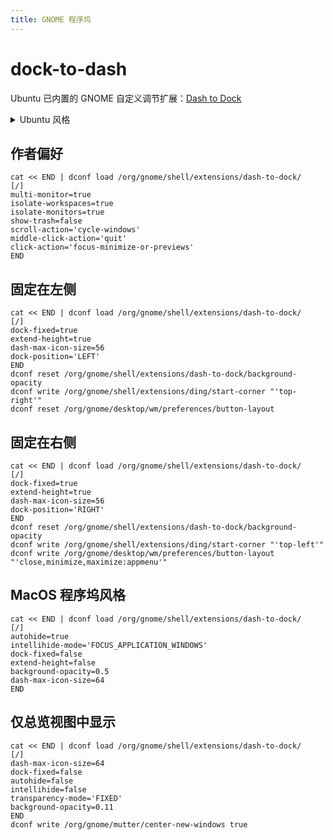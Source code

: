 ```yaml
---
title: GNOME 程序坞
---
```


# dock-to-dash

Ubuntu 已内置的 GNOME 自定义调节扩展：[Dash to Dock](https://extensions.gnome.org/extension/307/dash-to-dock/)

 <details className="let-details-to-gray">
  <summary>Ubuntu 风格</summary>

```shell
cat << END | dconf load /org/gnome/shell/extensions/dash-to-dock/
[/]
dock-position='LEFT'
dock-fixed=true
intellihide-mode='MAXIMIZED_WINDOWS'
intellihide=true
icon-size-fixed=true
custom-theme-shrink=true
running-indicator-style='DOTS'
extend-height=true
scroll-action='switch-workspace'
click-action='focus-or-previews'
shift-click-action='launch'
middle-click-action='launch'
shift-middle-click-action='minimize'
END
```

</details>

## 作者偏好

```shell
cat << END | dconf load /org/gnome/shell/extensions/dash-to-dock/
[/]
multi-monitor=true
isolate-workspaces=true
isolate-monitors=true
show-trash=false
scroll-action='cycle-windows'
middle-click-action='quit'
click-action='focus-minimize-or-previews'
END
```

## 固定在左侧

```shell
cat << END | dconf load /org/gnome/shell/extensions/dash-to-dock/
[/]
dock-fixed=true
extend-height=true
dash-max-icon-size=56
dock-position='LEFT'
END
dconf reset /org/gnome/shell/extensions/dash-to-dock/background-opacity
dconf write /org/gnome/shell/extensions/ding/start-corner "'top-right'"
dconf reset /org/gnome/desktop/wm/preferences/button-layout
```

## 固定在右侧

```shell
cat << END | dconf load /org/gnome/shell/extensions/dash-to-dock/
[/]
dock-fixed=true
extend-height=true
dash-max-icon-size=56
dock-position='RIGHT'
END
dconf reset /org/gnome/shell/extensions/dash-to-dock/background-opacity
dconf write /org/gnome/shell/extensions/ding/start-corner "'top-left'"
dconf write /org/gnome/desktop/wm/preferences/button-layout "'close,minimize,maximize:appmenu'"
```

## MacOS 程序坞风格

```shell
cat << END | dconf load /org/gnome/shell/extensions/dash-to-dock/
[/]
autohide=true
intellihide-mode='FOCUS_APPLICATION_WINDOWS'
dock-fixed=false
extend-height=false
background-opacity=0.5
dash-max-icon-size=64
END
```

## 仅总览视图中显示

```shell
cat << END | dconf load /org/gnome/shell/extensions/dash-to-dock/
[/]
dash-max-icon-size=64
dock-fixed=false
autohide=false
intellihide=false
transparency-mode='FIXED'
background-opacity=0.11
END
dconf write /org/gnome/mutter/center-new-windows true
```
